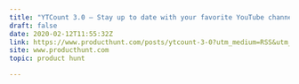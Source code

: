 ```yaml
---
title: "YTCount 3.0 — Stay up to date with your favorite YouTube channels"
draft: false
date: 2020-02-12T11:55:32Z
link: https://www.producthunt.com/posts/ytcount-3-0?utm_medium=RSS&utm_source=hune
site: www.producthunt.com
topic: product hunt  

---
```

